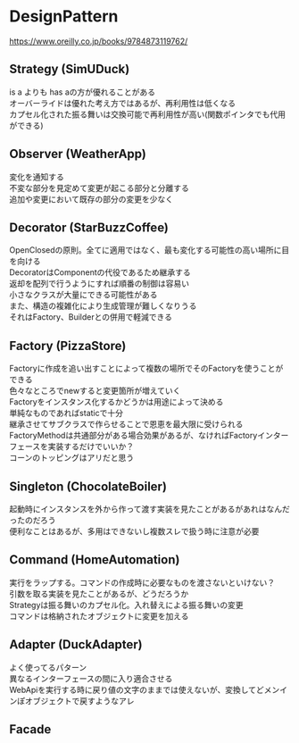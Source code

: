 # DesignPattern

https://www.oreilly.co.jp/books/9784873119762/

## Strategy (SimUDuck)

is a よりも has aの方が優れることがある  
オーバーライドは優れた考え方ではあるが、再利用性は低くなる  
カプセル化された振る舞いは交換可能で再利用性が高い(関数ポインタでも代用ができる)  

## Observer (WeatherApp)

変化を通知する  
不変な部分を見定めて変更が起こる部分と分離する  
追加や変更において既存の部分の変更を少なく  

## Decorator (StarBuzzCoffee)

OpenClosedの原則。全てに適用ではなく、最も変化する可能性の高い場所に目を向ける  
DecoratorはComponentの代役であるため継承する  
返却を配列で行うようにすれば順番の制御は容易い  
小さなクラスが大量にできる可能性がある  
また、構造の複雑化により生成管理が難しくなりうる  
それはFactory、Builderとの併用で軽減できる  

## Factory (PizzaStore)

Factoryに作成を追い出すことによって複数の場所でそのFactoryを使うことができる  
色々なところでnewすると変更箇所が増えていく  
Factoryをインスタンス化するかどうかは用途によって決める  
単純なものであればstaticで十分  
継承させてサブクラスで作らせることで恩恵を最大限に受けられる  
FactoryMethodは共通部分がある場合効果があるが、なければFactoryインターフェースを実装するだけでいいか？  
コーンのトッピングはアリだと思う  

## Singleton (ChocolateBoiler)

起動時にインスタンスを外から作って渡す実装を見たことがあるがあれはなんだったのだろう  
便利なことはあるが、多用はできないし複数スレで扱う時に注意が必要  

## Command (HomeAutomation)

実行をラップする。コマンドの作成時に必要なものを渡さないといけない？  
引数を取る実装を見たことがあるが、どうだろうか  
Strategyは振る舞いのカプセル化。入れ替えによる振る舞いの変更  
コマンドは格納されたオブジェクトに変更を加える  

## Adapter (DuckAdapter)
よく使ってるパターン  
異なるインターフェースの間に入り適合させる  
WebApiを実行する時に戻り値の文字のままでは使えないが、変換してどメンインぽオブジェクトで戻すようなアレ  

## Facade




